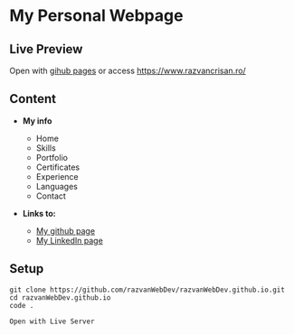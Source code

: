 # My Personal Webpage

## Live Preview
Open with [gihub pages](https://razvanwebdev.github.io/)
or access https://www.razvancrisan.ro/

## Content 
- **My info**
    - Home
    - Skills
    - Portfolio
    - Certificates
    - Experience
    - Languages
    - Contact

- **Links to:**
    - [My github page](https://github.com/razvanwebdev)
    - [My LinkedIn page](https://www.linkedin.com/in/razvanwebdev)

## Setup
```
git clone https://github.com/razvanWebDev/razvanWebDev.github.io.git
cd razvanWebDev.github.io
code .
```
```
Open with Live Server 
```

